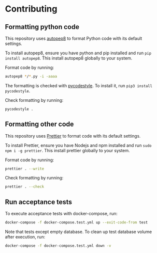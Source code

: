 # Contributing

## Formatting python code

This repository uses [autopep8](https://pypi.org/project/autopep8/) to format Python code with its default settings.

To install autopep8, ensure you have python and pip installed and run `pip install autopep8`. This install autopep8 globally to your system.

Format code by running:

```sh
autopep8 */*.py -i -aaaa
```

The formatting is checked with [pycodestyle](https://pypi.org/project/pycodestyle/). To install it, run `pip3 install pycodestyle`.

Check formatting by running:

```sh
pycodestyle .
```

## Formatting other code

This repository uses [Prettier](https://prettier.io/) to format code with its default settings.

To install Prettier, ensure you have Nodejs and npm installed and run `sudo npm i -g prettier`. This install prettier globally to your system.

Format code by running:

```sh
prettier . --write
```

Check formatting by running:

```sh
prettier . --check
```

## Run acceptance tests

To execute acceptance tests with docker-compose, run:

```sh
docker-compose -f docker-compose.test.yml up --exit-code-from test
```

Note that tests except empty database. To clean up test database volume after execution, run:

```sh
docker-compose -f docker-compose.test.yml down -v
```
